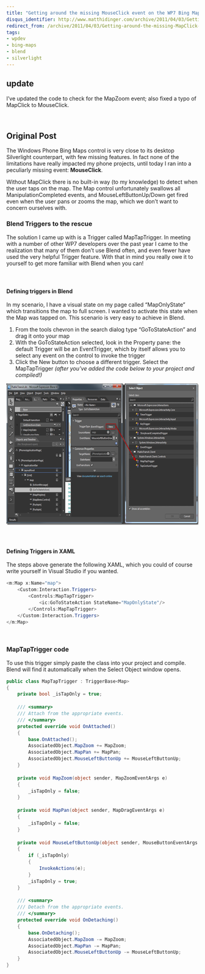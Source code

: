 ```yaml
---
title: "Getting around the missing MouseClick event on the WP7 Bing Maps control"
disqus_identifier: http://www.matthidinger.com/archive/2011/04/03/Getting-around-the-missing-MapClick-event-on-the-WP7-Bing.aspx
redirect_from: /archive/2011/04/03/Getting-around-the-missing-MapClick-event-on-the-WP7-Bing.aspx/
tags: 
- wpdev
- bing-maps
- blend
- silverlight
---
```

update
------

I’ve updated the code to check for the MapZoom event; also fixed a typo of MapClick to MouseClick.

 

Original Post
-------------

The Windows Phone Bing Maps control is very close to its desktop Silverlight counterpart, with few missing features. In fact none of the limitations have really impacted my phone projects, until today I ran into a peculiarly missing event: **MouseClick**.

Without MapClick there is no built-in way (to my knowledge) to detect when the user taps on the map. The Map control unfortunately swallows all ManipulationCompleted events, and MouseLeftButtonUp/Down get fired even when the user pans or zooms the map, which we don’t want to concern ourselves with.

### Blend Triggers to the rescue

The solution I came up with is a Trigger called MapTapTrigger. In meeting with a number of other WP7 developers over the past year I came to the realization that many of them don’t use Blend often, and even fewer have used the very helpful Trigger feature. With that in mind you really owe it to yourself to get more familiar with Blend when you can!

####  

#### Defining triggers in Blend

In my scenario, I have a visual state on my page called “MapOnlyState” which transitions the map to full screen. I wanted to activate this state when the Map was tapped on. This scenario is very easy to achieve in Blend.

1.  From the tools chevron in the search dialog type “GoToStateAction” and drag it onto your map
2.  With the GoToStateAction selected, look in the Property pane: the default Trigger will be an EventTrigger, which by itself allows you to select any event on the control to invoke the trigger
3.  Click the New button to choose a different trigger. Select the MapTapTrigger *(after you’ve added the code below to your project and compiled!)* 

[<img src="/images/subtext-content/www_matthidinger_com/Windows-Live-Writer/f558d26ebae1_B4AB/SNAGHTML64ad1bd5_thumb.png" title="SNAGHTML64ad1bd5" alt="SNAGHTML64ad1bd5" width="644" height="370" />](/images/subtext-content/www_matthidinger_com/Windows-Live-Writer/f558d26ebae1_B4AB/SNAGHTML64ad1bd5.png)

####  

#### Defining Triggers in XAML

The steps above generate the following XAML, which you could of course write yourself in Visual Studio if you wanted.

```csharp
<m:Map x:Name="map">
    <Custom:Interaction.Triggers>
        <Controls:MapTapTrigger>
            <ic:GoToStateAction StateName="MapOnlyState"/>
        </Controls:MapTapTrigger>
    </Custom:Interaction.Triggers>
</m:Map>
```

 

### MapTapTrigger code

To use this trigger simply paste the class into your project and compile. Blend will find it automatically when the Select Object window opens.

```csharp
public class MapTapTrigger : TriggerBase<Map>
{
    private bool _isTapOnly = true;

    /// <summary>
    /// Attach from the appropriate events.
    /// </summary>
    protected override void OnAttached()
    {
        base.OnAttached();
        AssociatedObject.MapZoom += MapZoom;
        AssociatedObject.MapPan += MapPan;
        AssociatedObject.MouseLeftButtonUp += MouseLeftButtonUp;
    }

    private void MapZoom(object sender, MapZoomEventArgs e)
    {
        _isTapOnly = false;
    }

    private void MapPan(object sender, MapDragEventArgs e)
    {
        _isTapOnly = false;
    }

    private void MouseLeftButtonUp(object sender, MouseButtonEventArgs e)
    {
        if (_isTapOnly)
        {
            InvokeActions(e);
        }
        _isTapOnly = true;
    }

    /// <summary>
    /// Detach from the appropriate events.
    /// </summary>
    protected override void OnDetaching()
    {
        base.OnDetaching();
        AssociatedObject.MapZoom -= MapZoom;
        AssociatedObject.MapPan -= MapPan;
        AssociatedObject.MouseLeftButtonUp -= MouseLeftButtonUp;
    }
}
```



